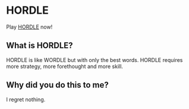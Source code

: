 # HORDLE

Play [HORDLE](http://macflash.github.io/HORDLE) now!

## What is HORDLE?

HORDLE is like WORDLE but with only the best words. HORDLE requires more strategy, more forethought and more skill.

## Why did you do this to me?

I regret nothing.
